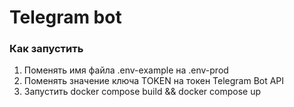 # Telegram bot
### Как запустить
1) Поменять имя файла .env-example на .env-prod
2) Поменять значение ключа TOKEN на токен Telegram Bot API
3) Запустить docker compose build && docker compose up 
